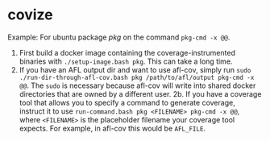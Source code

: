 covize
======

Example: For ubuntu package _pkg_ on the command `pkg-cmd -x @@`.

1. First build a docker image containing the coverage-instrumented binaries with `./setup-image.bash pkg`.  This can take a long time.
2. If you have an AFL output dir and want to use afl-cov, simply run `sudo ./run-dir-through-afl-cov.bash pkg /path/to/afl/output pkg-cmd -x @@`.  The `sudo` is necessary because afl-cov will write into shared docker directories that are owned by a different user.
2b. If you have a coverage tool that allows you to specify a command to generate coverage, instruct it to use `run-command.bash pkg <FILENAME> pkg-cmd -x @@`, where `<FILENAME>` is the placeholder filename your coverage tool expects.  For example, in afl-cov this would be `AFL_FILE`.
